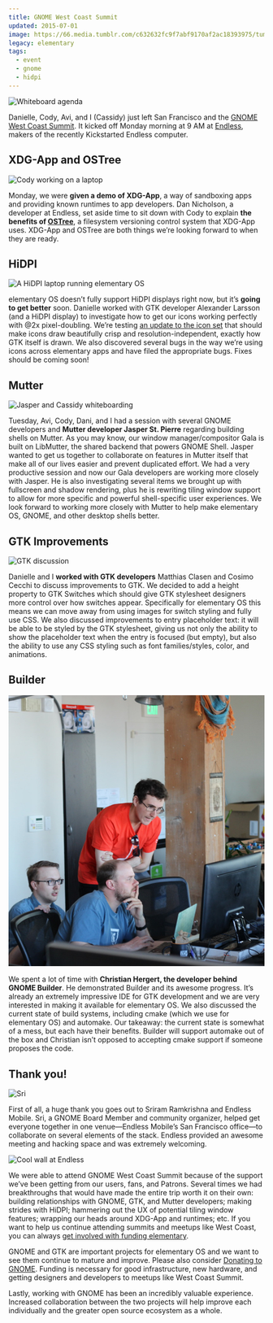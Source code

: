 ```yaml
---
title: GNOME West Coast Summit
updated: 2015-07-01
image: https://66.media.tumblr.com/c632632fc9f7abf9170af2ac18393975/tumblr_inline_nqtvig9bYv1r2vnpt_1280.jpg
legacy: elementary
tags:
  - event
  - gnome
  - hidpi
---
```


![Whiteboard agenda](https://66.media.tumblr.com/2057fbee88ed339478361ff6b8370e60/tumblr_inline_nqturoVMxI1r2vnpt_1280.jpg)

Danielle, Cody, Avi, and I (Cassidy) just left San Francisco and the [GNOME West Coast Summit](/were-going-to-westcoast-summit). It kicked off Monday morning at 9 AM at [Endless](https://endlessos.com/), makers of the recently Kickstarted Endless computer.

## XDG-App and OSTree

![Cody working on a laptop](https://66.media.tumblr.com/a27b8116a0f473551238ebaa04d96fc8/tumblr_inline_nqtvn1SqTe1r2vnpt_1280.jpg)

Monday, we were **given a demo of XDG-App**, a way of sandboxing apps and providing known runtimes to app developers. Dan Nicholson, a developer at Endless, set aside time to sit down with Cody to explain **the benefits of [OSTree](https://ostree.readthedocs.io/en/latest/)**, a filesystem versioning control system that XDG-App uses. XDG-App and OSTree are both things we’re looking forward to when they are ready.

## HiDPI

![A HiDPI laptop running elementary OS](https://66.media.tumblr.com/ca74662c9ce25d8abb47df139d7ab92a/tumblr_inline_nqtv93Xia51r2vnpt_1280.jpg)

elementary OS doesn’t fully support HiDPI displays right now, but it’s **going to get better** soon. Danielle worked with GTK developer Alexander Larsson (and a HiDPI display) to investigate how to get our icons working perfectly with @2x pixel-doubling. We’re testing [an update to the icon set](/whats-up-with-hidpi-icons/) that should make icons draw beautifully crisp and resolution-independent, exactly how GTK itself is drawn. We also discovered several bugs in the way we’re using icons across elementary apps and have filed the appropriate bugs. Fixes should be coming soon!

## Mutter

![Jasper and Cassidy whiteboarding](https://66.media.tumblr.com/9e51806ead48621d5790d5942f1a66f3/tumblr_inline_nqtve11NbM1r2vnpt_1280.jpg)

Tuesday, Avi, Cody, Dani, and I had a session with several GNOME developers and **Mutter developer Jasper St. Pierre** regarding building shells on Mutter. As you may know, our window manager/compositor Gala is built on LibMutter, the shared backend that powers GNOME Shell. Jasper wanted to get us together to collaborate on features in Mutter itself that make all of our lives easier and prevent duplicated effort. We had a very productive session and now our Gala developers are working more closely with Jasper. He is also investigating several items we brought up with fullscreen and shadow rendering, plus he is rewriting tiling window support to allow for more specific and powerful shell-specific user experiences. We look forward to working more closely with Mutter to help make elementary OS, GNOME, and other desktop shells better.

## GTK Improvements

![GTK discussion](https://66.media.tumblr.com/e8d7b14b071986f0c3c22467859f1342/tumblr_inline_nqtvg9XhPe1r2vnpt_1280.jpg)

Danielle and I **worked with GTK developers** Matthias Clasen and Cosimo Cecchi to discuss improvements to GTK. We decided to add a height property to GTK Switches which should give GTK stylesheet designers more control over how switches appear. Specifically for elementary OS this means we can move away from using images for switch styling and fully use CSS. We also discussed improvements to entry placeholder text: it will be able to be styled by the GTK stylesheet, giving us not only the ability to show the placeholder text when the entry is focused (but empty), but also the ability to use any CSS styling such as font families/styles, color, and animations.

## Builder

![Christian demoing GNOME Builder](/images/blog/elementary/gnome-west-coast/builder.jpg)

We spent a lot of time with **Christian Hergert, the developer behind GNOME Builder**. He demonstrated Builder and its awesome progress. It’s already an extremely impressive IDE for GTK development and we are very interested in making it available for elementary OS. We also discussed the current state of build systems, including cmake (which we use for elementary OS) and automake. Our takeaway: the current state is somewhat of a mess, but each have their benefits. Builder will support automake out of the box and Christian isn’t opposed to accepting cmake support if someone proposes the code.

## Thank you!

![Sri](https://66.media.tumblr.com/e2a57e12830f3f22b95fdecad0c558af/tumblr_inline_nqtvjsYA8A1r2vnpt_1280.jpg)

First of all, a huge thank you goes out to Sriram Ramkrishna and Endless Mobile. Sri, a GNOME Board Member and community organizer, helped get everyone together in one venue—Endless Mobile’s San Francisco office—to collaborate on several elements of the stack. Endless provided an awesome meeting and hacking space and was extremely welcoming.

![Cool wall at Endless](https://66.media.tumblr.com/c632632fc9f7abf9170af2ac18393975/tumblr_inline_nqtvig9bYv1r2vnpt_1280.jpg)

We were able to attend GNOME West Coast Summit because of the support we’ve been getting from our users, fans, and Patrons. Several times we had breakthroughs that would have made the entire trip worth it on their own: building relationships with GNOME, GTK, and Mutter developers; making strides with HiDPI; hammering out the UX of potential tiling window features; wrapping our heads around XDG-App and runtimes; etc. If you want to help us continue attending summits and meetups like West Coast, you can always [get involved with funding elementary](https://elementary.io/get-involved#funding).

GNOME and GTK are important projects for elementary OS and we want to see them continue to mature and improve. Please also consider [Donating to GNOME](https://www.gnome.org/friends/). Funding is necessary for good infrastructure, new hardware, and getting designers and developers to meetups like West Coast Summit.

Lastly, working with GNOME has been an incredibly valuable experience. Increased collaboration between the two projects will help improve each individually and the greater open source ecosystem as a whole.
